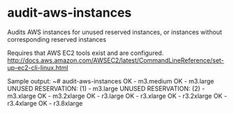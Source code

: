 # audit-aws-instances
Audits AWS instances for unused reserved instances, or instances without corresponding reserved instances

Requires that AWS EC2 tools exist and are configured.  http://docs.aws.amazon.com/AWSEC2/latest/CommandLineReference/set-up-ec2-cli-linux.html

Sample output:
~# audit-aws-instances 
OK - m3.medium
OK - m3.large
UNUSED RESERVATION: (1) - m3.large
UNUSED RESERVATION: (2) - m3.xlarge
OK - m3.2xlarge
OK - r3.large
OK - r3.xlarge
OK - r3.2xlarge
OK - r3.4xlarge
OK - r3.8xlarge
